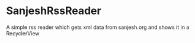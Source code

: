 # SanjeshRssReader
A simple rss reader which gets xml data from sanjesh.org and shows it in a RecyclerView
